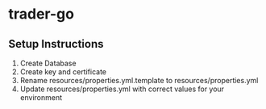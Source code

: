 # trader-go

## Setup Instructions 
1. Create Database
2. Create key and certificate
3. Rename resources/properties.yml.template to resources/properties.yml
3. Update resources/properties.yml with correct values for your environment